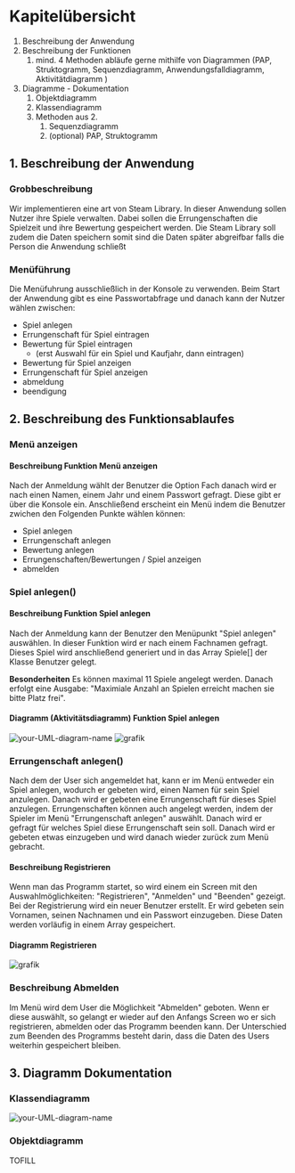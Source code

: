 # Kapitelübersicht

1. Beschreibung der Anwendung
2. Beschreibung der Funktionen
   1. mind. 4 Methoden abläufe gerne mithilfe von Diagrammen (PAP, Struktogramm, Sequenzdiagramm, Anwendungsfalldiagramm, Aktivitätdiagramm )
3. Diagramme - Dokumentation
   1. Objektdiagramm
   2. Klassendiagramm
   3. Methoden aus 2.
      1. Sequenzdiagramm
      2. (optional) PAP, Struktogramm

## 1. Beschreibung der Anwendung

### **Grobbeschreibung** 
Wir implementieren eine art von Steam Library. In dieser Anwendung sollen Nutzer ihre Spiele verwalten. Dabei sollen die Errungenschaften die Spielzeit und ihre Bewertung gespeichert werden. Die Steam Library soll zudem die Daten speichern somit sind die Daten später abgreifbar falls die Person die Anwendung schließt 

### **Menüführung**
Die Menüfuhrung ausschließlich in der Konsole zu verwenden. Beim Start der Anwendung gibt es eine Passwortabfrage und danach kann der Nutzer wählen zwischen:
- Spiel anlegen
- Errungenschaft für Spiel eintragen
- Bewertung für Spiel eintragen
  - (erst Auswahl für ein Spiel und Kaufjahr, dann eintragen)
- Bewertung für Spiel anzeigen
- Errungenschaft für Spiel anzeigen
- abmeldung
- beendigung

## 2. Beschreibung des Funktionsablaufes

### **Menü anzeigen**
#### **Beschreibung Funktion Menü anzeigen**
Nach der Anmeldung wählt der Benutzer die Option Fach danach wird er nach einen Namen, einem Jahr und einem Passwort gefragt. Diese gibt er über die Konsole ein.
Anschließend erscheint ein Menü indem die Benutzer zwichen den Folgenden Punkte wählen können:
- Spiel anlegen
- Errungenschaft anlegen
- Bewertung anlegen
- Errungenschaften/Bewertungen / Spiel anzeigen
- abmelden


### **Spiel anlegen()**
#### **Beschreibung Funktion Spiel anlegen**
Nach der Anmeldung kann der Benutzer den Menüpunkt "Spiel anlegen" auswählen. In dieser Funktion wird er nach einem Fachnamen gefragt. Dieses Spiel wird anschließend generiert und in das Array Spiele[] der Klasse Benutzer gelegt.

**Besonderheiten**
Es können maximal 11 Spiele angelegt werden. Danach erfolgt eine Ausgabe: "Maximiale Anzahl an Spielen erreicht machen sie bitte Platz frei".


#### **Diagramm (Aktivitätsdiagramm) Funktion Spiel anlegen**

![your-UML-diagram-name](https://www.plantuml.com/plantuml/proxy?cache=no&src=https://raw.githubusercontent.com/teach404W/agileProjekt_2_Java/main/Docs/Pflichtenheft/Diagramme/AnwendungsFall_Fach_anlegen.iuml)
![grafik](https://user-images.githubusercontent.com/94616085/155313779-592ab361-39ec-42c8-bcb4-479e66a1a49a.png)


### **Errungenschaft anlegen()**
Nach dem der User sich angemeldet hat, kann er im Menü entweder ein Spiel anlegen, wodurch er gebeten wird, einen Namen für sein Spiel anzulegen. Danach wird er gebeten eine Errungenschaft für dieses Spiel anzulegen. Errungenschaften können auch angelegt werden, indem der Spieler im Menü "Errungenschaft anlegen" auswählt. Danach wird er gefragt für welches Spiel diese Errungenschaft sein soll. Danach wird er gebeten etwas einzugeben und wird danach wieder zurück zum Menü gebracht.

#### **Beschreibung Registrieren**
Wenn man das Programm startet, so wird einem ein Screen mit den Auswahlmöglichkeiten: "Registrieren", "Anmelden" und "Beenden" gezeigt. Bei der Registrierung wird ein neuer Benutzer erstellt. Er wird gebeten sein Vornamen, seinen Nachnamen und ein Passwort einzugeben. Diese Daten werden vorläufig in einem Array gespeichert.

#### **Diagramm Registrieren**
![grafik](https://user-images.githubusercontent.com/94616085/155309606-99315105-f350-4afa-9822-de926ff05927.png)

### **Beschreibung Abmelden**
Im Menü wird dem User die Möglichkeit "Abmelden" geboten. Wenn er diese auswählt, so gelangt er wieder auf den Anfangs Screen wo er sich registrieren, abmelden oder das Programm beenden kann. Der Unterschied zum Beenden des Programms besteht darin, dass die Daten des Users weiterhin gespeichert bleiben.




## 3. Diagramm Dokumentation


### **Klassendiagramm**

![your-UML-diagram-name](https://www.plantuml.com/plantuml/proxy?cache=no&src=https://raw.githubusercontent.com/teach404W/agileProjekt_2_Java/main/Docs/Pflichtenheft/Diagramme/Klassendiagramm.iuml)


### **Objektdiagramm**
TOFILL

